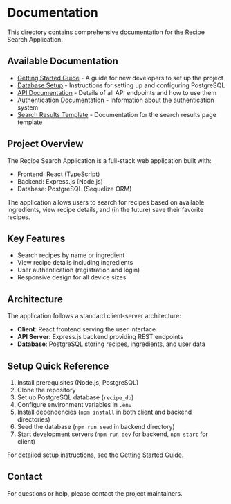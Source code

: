 # Documentation

This directory contains comprehensive documentation for the Recipe Search Application.

## Available Documentation

- [Getting Started Guide](getting-started.md) - A guide for new developers to set up the project
- [Database Setup](database-setup.md) - Instructions for setting up and configuring PostgreSQL
- [API Documentation](api-documentation.md) - Details of all API endpoints and how to use them
- [Authentication Documentation](authentication.md) - Information about the authentication system
- [Search Results Template](search-results-template.md) - Documentation for the search results page template

## Project Overview

The Recipe Search Application is a full-stack web application built with:

- Frontend: React (TypeScript)
- Backend: Express.js (Node.js)
- Database: PostgreSQL (Sequelize ORM)

The application allows users to search for recipes based on available ingredients, view recipe details, and (in the future) save their favorite recipes.

## Key Features

- Search recipes by name or ingredient
- View recipe details including ingredients
- User authentication (registration and login)
- Responsive design for all device sizes

## Architecture

The application follows a standard client-server architecture:

- **Client**: React frontend serving the user interface
- **API Server**: Express.js backend providing REST endpoints
- **Database**: PostgreSQL storing recipes, ingredients, and user data

## Setup Quick Reference

1. Install prerequisites (Node.js, PostgreSQL)
2. Clone the repository
3. Set up PostgreSQL database (`recipe_db`)
4. Configure environment variables in `.env`
5. Install dependencies (`npm install` in both client and backend directories)
6. Seed the database (`npm run seed` in backend directory)
7. Start development servers (`npm run dev` for backend, `npm start` for client)

For detailed setup instructions, see the [Getting Started Guide](getting-started.md).

## Contact

For questions or help, please contact the project maintainers. 